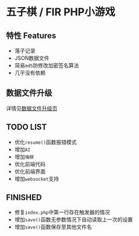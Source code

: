 # 五子棋 / FIR PHP小游戏

## 特性 Features

- 落子记录
- JSON数据文件
- 简易`md5`防修改加密签名算法
- 几乎没有依赖

## 数据文件升级

详情见[数据文件升级页](./docs/data/update.md)

## TODO LIST

- 优化`resume()`函数报错模式
- 增加`AI`
- 增加`悔棋`
- 优化前端代码
- 优化前端界面
- 增加`websocket`支持

## FINISHED

- 修复`index.php`中第一行存在触发器的情况
- 增加`save()`函数无参数情况下自动读取上一次的设置
- 增加`save()`函数保存至其他文件名
